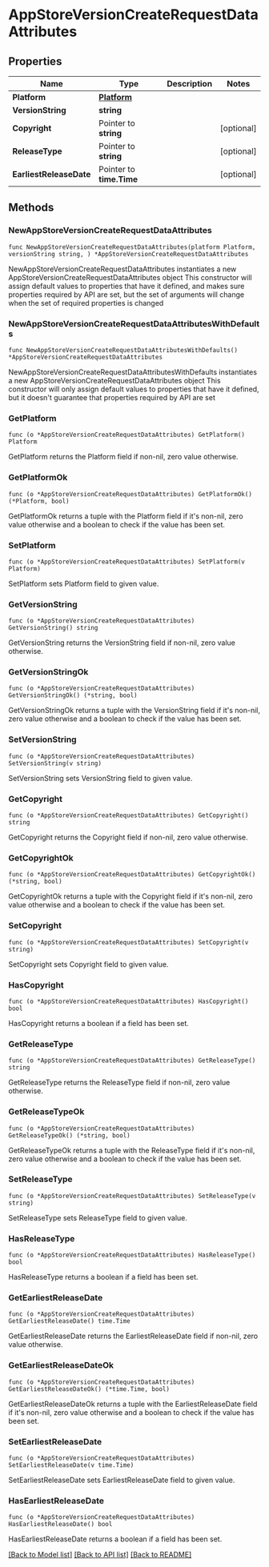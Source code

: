 # AppStoreVersionCreateRequestDataAttributes

## Properties

Name | Type | Description | Notes
------------ | ------------- | ------------- | -------------
**Platform** | [**Platform**](Platform.md) |  | 
**VersionString** | **string** |  | 
**Copyright** | Pointer to **string** |  | [optional] 
**ReleaseType** | Pointer to **string** |  | [optional] 
**EarliestReleaseDate** | Pointer to **time.Time** |  | [optional] 

## Methods

### NewAppStoreVersionCreateRequestDataAttributes

`func NewAppStoreVersionCreateRequestDataAttributes(platform Platform, versionString string, ) *AppStoreVersionCreateRequestDataAttributes`

NewAppStoreVersionCreateRequestDataAttributes instantiates a new AppStoreVersionCreateRequestDataAttributes object
This constructor will assign default values to properties that have it defined,
and makes sure properties required by API are set, but the set of arguments
will change when the set of required properties is changed

### NewAppStoreVersionCreateRequestDataAttributesWithDefaults

`func NewAppStoreVersionCreateRequestDataAttributesWithDefaults() *AppStoreVersionCreateRequestDataAttributes`

NewAppStoreVersionCreateRequestDataAttributesWithDefaults instantiates a new AppStoreVersionCreateRequestDataAttributes object
This constructor will only assign default values to properties that have it defined,
but it doesn't guarantee that properties required by API are set

### GetPlatform

`func (o *AppStoreVersionCreateRequestDataAttributes) GetPlatform() Platform`

GetPlatform returns the Platform field if non-nil, zero value otherwise.

### GetPlatformOk

`func (o *AppStoreVersionCreateRequestDataAttributes) GetPlatformOk() (*Platform, bool)`

GetPlatformOk returns a tuple with the Platform field if it's non-nil, zero value otherwise
and a boolean to check if the value has been set.

### SetPlatform

`func (o *AppStoreVersionCreateRequestDataAttributes) SetPlatform(v Platform)`

SetPlatform sets Platform field to given value.


### GetVersionString

`func (o *AppStoreVersionCreateRequestDataAttributes) GetVersionString() string`

GetVersionString returns the VersionString field if non-nil, zero value otherwise.

### GetVersionStringOk

`func (o *AppStoreVersionCreateRequestDataAttributes) GetVersionStringOk() (*string, bool)`

GetVersionStringOk returns a tuple with the VersionString field if it's non-nil, zero value otherwise
and a boolean to check if the value has been set.

### SetVersionString

`func (o *AppStoreVersionCreateRequestDataAttributes) SetVersionString(v string)`

SetVersionString sets VersionString field to given value.


### GetCopyright

`func (o *AppStoreVersionCreateRequestDataAttributes) GetCopyright() string`

GetCopyright returns the Copyright field if non-nil, zero value otherwise.

### GetCopyrightOk

`func (o *AppStoreVersionCreateRequestDataAttributes) GetCopyrightOk() (*string, bool)`

GetCopyrightOk returns a tuple with the Copyright field if it's non-nil, zero value otherwise
and a boolean to check if the value has been set.

### SetCopyright

`func (o *AppStoreVersionCreateRequestDataAttributes) SetCopyright(v string)`

SetCopyright sets Copyright field to given value.

### HasCopyright

`func (o *AppStoreVersionCreateRequestDataAttributes) HasCopyright() bool`

HasCopyright returns a boolean if a field has been set.

### GetReleaseType

`func (o *AppStoreVersionCreateRequestDataAttributes) GetReleaseType() string`

GetReleaseType returns the ReleaseType field if non-nil, zero value otherwise.

### GetReleaseTypeOk

`func (o *AppStoreVersionCreateRequestDataAttributes) GetReleaseTypeOk() (*string, bool)`

GetReleaseTypeOk returns a tuple with the ReleaseType field if it's non-nil, zero value otherwise
and a boolean to check if the value has been set.

### SetReleaseType

`func (o *AppStoreVersionCreateRequestDataAttributes) SetReleaseType(v string)`

SetReleaseType sets ReleaseType field to given value.

### HasReleaseType

`func (o *AppStoreVersionCreateRequestDataAttributes) HasReleaseType() bool`

HasReleaseType returns a boolean if a field has been set.

### GetEarliestReleaseDate

`func (o *AppStoreVersionCreateRequestDataAttributes) GetEarliestReleaseDate() time.Time`

GetEarliestReleaseDate returns the EarliestReleaseDate field if non-nil, zero value otherwise.

### GetEarliestReleaseDateOk

`func (o *AppStoreVersionCreateRequestDataAttributes) GetEarliestReleaseDateOk() (*time.Time, bool)`

GetEarliestReleaseDateOk returns a tuple with the EarliestReleaseDate field if it's non-nil, zero value otherwise
and a boolean to check if the value has been set.

### SetEarliestReleaseDate

`func (o *AppStoreVersionCreateRequestDataAttributes) SetEarliestReleaseDate(v time.Time)`

SetEarliestReleaseDate sets EarliestReleaseDate field to given value.

### HasEarliestReleaseDate

`func (o *AppStoreVersionCreateRequestDataAttributes) HasEarliestReleaseDate() bool`

HasEarliestReleaseDate returns a boolean if a field has been set.


[[Back to Model list]](../README.md#documentation-for-models) [[Back to API list]](../README.md#documentation-for-api-endpoints) [[Back to README]](../README.md)


